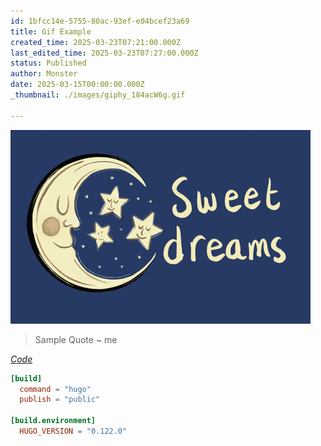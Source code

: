 ```yaml
---
id: 1bfcc14e-5755-80ac-93ef-e04bcef23a69
title: Gif Example
created_time: 2025-03-23T07:21:00.000Z
last_edited_time: 2025-03-23T07:27:00.000Z
status: Published
author: Monster
date: 2025-03-15T00:00:00.000Z
_thumbnail: ./images/giphy_184acW6g.gif

---
```


![](./images/giphy_184acW6g.gif)

> Sample Quote \~ me

<u>*Code*</u>

```toml
[build]
  command = "hugo"
  publish = "public"

[build.environment]
  HUGO_VERSION = "0.122.0"
```
